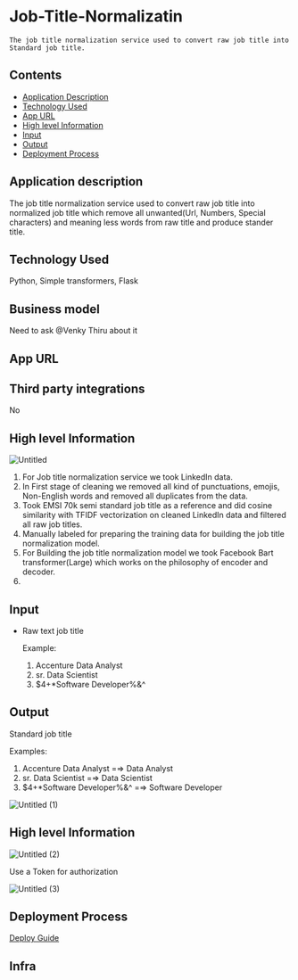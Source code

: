 #                                                 Job-Title-Normalizatin
    The job title normalization service used to convert raw job title into Standard job title.
    
## Contents
- [Application Description](#Application-Description)
- [Technology Used](#Technology-Used)
- [App URL](#App-URL)
- [High level Information](#High-level-Information)
- [Input](#Input)
- [Output](#Output)
- [Deployment Process](#Deployment-Process)


##                                                 **Application description**

The job title normalization service used to convert raw job title into normalized job title which remove all unwanted(Url, Numbers, Special characters) and meaning less words from raw title and produce stander title.

## **Technology Used**

Python, Simple transformers, Flask

## **Business model**

Need to ask @Venky Thiru  about it

## **App URL**

[](https://resume-parser.resume.io/parse)

## **Third party integrations**

No

## High level Information

![Untitled](https://user-images.githubusercontent.com/101692969/233233319-35c8a7a1-0b4a-4274-82bf-83003e35b018.png)


1. For Job title normalization service we took LinkedIn data.
2. In First stage of cleaning we removed all kind of punctuations, emojis, Non-English words and removed all duplicates from the data.
3. Took EMSI 70k semi standard job title as a reference and did cosine similarity with TFIDF vectorization on cleaned LinkedIn data and filtered all raw job titles.
4. Manually labeled for preparing the training data for building the job title normalization model.
5. For Building the job title normalization model we took Facebook Bart transformer(Large) which works on the philosophy of encoder and decoder.
6. 

## Input

- Raw text job title
    
    Example: 
    
    1. Accenture Data Analyst
    2. sr. Data Scientist
    3. $4+*Software Developer%&^

## Output

Standard job title

Examples: 

1. Accenture Data Analyst =⇒ Data Analyst
2. sr. Data Scientist =⇒ Data Scientist
3. $4+*Software Developer%&^ =⇒ Software Developer

![Untitled (1)](https://user-images.githubusercontent.com/101692969/233233518-94333135-471a-41d2-8cb8-0a0c1cdeb669.png)

## High level Information

![Untitled (2)](https://user-images.githubusercontent.com/101692969/233233621-3ace3709-05aa-4f72-8cf3-f8804a242077.png)

Use a Token for authorization

![Untitled (3)](https://user-images.githubusercontent.com/101692969/233233672-ec979413-ef12-4ef1-9c0f-e4b7f9aeea18.png)

## Deployment Process

[Deploy Guide](https://www.notion.so/Deploy-Guide-f6b8fce6a86d4dcf86e15b08038e1e17) 

## Infra
